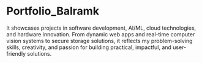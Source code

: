 # Portfolio_Balramk
It showcases projects in software development, AI/ML, cloud technologies, and hardware innovation. From dynamic web apps and real-time computer vision systems to secure storage solutions, it reflects my problem-solving skills, creativity, and passion for building practical, impactful, and user-friendly solutions.
